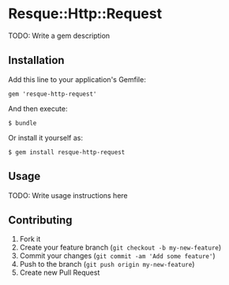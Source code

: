# Resque::Http::Request

TODO: Write a gem description

## Installation

Add this line to your application's Gemfile:

    gem 'resque-http-request'

And then execute:

    $ bundle

Or install it yourself as:

    $ gem install resque-http-request

## Usage

TODO: Write usage instructions here

## Contributing

1. Fork it
2. Create your feature branch (`git checkout -b my-new-feature`)
3. Commit your changes (`git commit -am 'Add some feature'`)
4. Push to the branch (`git push origin my-new-feature`)
5. Create new Pull Request
